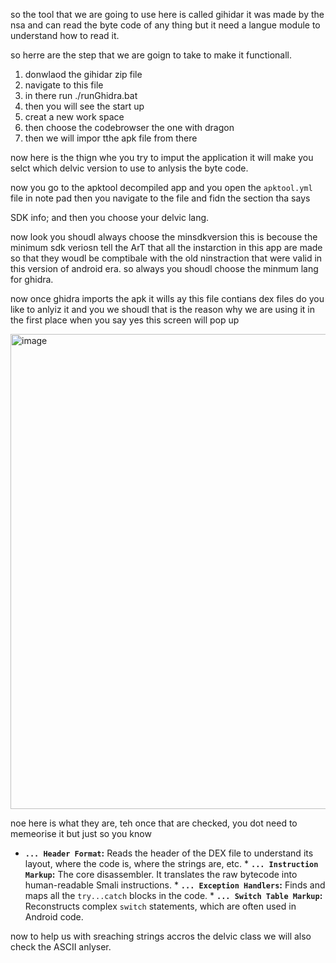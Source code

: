 so the tool that we are going to use here is called gihidar it was made by the nsa and can read the byte code of any thing but it need a langue module to understand how to read it.

so herre are the step that we are goign to take to make it functionall.
1. donwlaod the gihidar zip file
2. navigate to this file
3. in there run ./runGhidra.bat
4. then you will see the start up
5. creat a new work space
6. then choose the codebrowser the one with dragon
7. then we will impor tthe apk file from there

now here is the thign whe you try to imput the application it will make you selct which delvic version to use to anlysis the byte code.

now you go to the apktool decompiled app and you open the ```apktool.yml``` file in note pad then you navigate to the file and fidn the section tha says

SDK info;
and then you choose your delvic lang. 


now look you shoudl always choose the minsdkversion this is becouse the minimum sdk veriosn tell the ArT that  all the instarction in this app are made so that they woudl be comptibale with the old ninstraction that 
were valid in this version of android era. so always you shoudl choose the minmum lang for ghidra.


now once ghidra imports the apk it wills ay this file contians dex files do you like to anlyiz it and you we shoudl that is the reason why we are using it in the first place when you say yes this screen will pop up

<img width="1220" height="760" alt="image" src="https://github.com/user-attachments/assets/966aa4a3-9d4d-4940-baa4-2e0a83314f3e" />

noe here is what they are, teh once that are checked, you dot need to memeorise it but just so you know

 *   **`... Header Format`:** Reads the header of the DEX file to understand its layout, where the code is, where the strings are, etc.
    *   **`... Instruction Markup`:** The core disassembler. It translates the raw bytecode into human-readable Smali instructions.
    *   **`... Exception Handlers`:** Finds and maps all the `try...catch` blocks in the code.
    *   **`... Switch Table Markup`:** Reconstructs complex `switch` statements, which are often used in Android code.

now to help us with sreaching strings accros the delvic class we will also check the ASCII anlyser.


